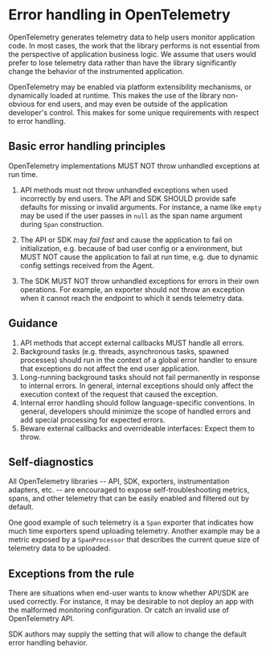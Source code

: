 # Error handling in OpenTelemetry

OpenTelemetry generates telemetry data to help users monitor application code.
In most cases, the work that the library performs is not essential from the perspective of application business logic.
We assume that users would prefer to lose telemetry data rather than have the library significantly change the behavior of the instrumented application.

OpenTelemetry may be enabled via platform extensibility mechanisms, or dynamically loaded at runtime.
This makes the use of the library non-obvious for end users, and may even be outside of the application developer's control.
This makes for some unique requirements with respect to error handling.

## Basic error handling principles

OpenTelemetry implementations MUST NOT throw unhandled exceptions at run time.

1. API methods must not throw unhandled exceptions when used incorrectly by end users.
   The API and SDK SHOULD provide safe defaults for missing or invalid arguments.
   For instance, a name like `empty` may be used if the user passes in `null` as the span name argument during `Span` construction.

2. The API or SDK may _fail fast_ and cause the application to fail on initialization, e.g. because of bad user config or a environment, but MUST NOT cause the application to fail at run time, e.g. due to dynamic config settings received from the Agent.

3. The SDK MUST NOT throw unhandled exceptions for errors in their own operations.
   For example, an exporter should not throw an exception when it cannot reach the endpoint to which it sends telemetry data.

## Guidance

1. API methods that accept external callbacks MUST handle all errors.
2. Background tasks (e.g. threads, asynchronous tasks, spawned processes) should run in the context of a global error handler to ensure that exceptions do not affect the end user application.
3. Long-running background tasks should not fail permanently in response to internal errors.
   In general, internal exceptions should only affect the execution context of the request that caused the exception.
4. Internal error handling should follow language-specific conventions.
   In general, developers should minimize the scope of handled errors and add special processing for expected errors.
5. Beware external callbacks and overrideable interfaces: Expect them to throw.

## Self-diagnostics

All OpenTelemetry libraries -- API, SDK, exporters, instrumentation adapters, etc. -- are encouraged to expose self-troubleshooting metrics, spans, and other telemetry that can be easily enabled and filtered out by default.

One good example of such telemetry is a `Span` exporter that indicates how much time exporters spend uploading telemetry. Another example may be a metric exposed by a `SpanProcessor` that describes the current queue size of telemetry data to be uploaded.

## Exceptions from the rule

There are situations when end-user wants to know whether API/SDK are used
correctly. For instance, it may be desirable to not deploy an app with the
malformed monitoring configuration. Or catch an invalid use of OpenTelemetry
API.

SDK authors may supply the setting that will allow to change the default
error handling behavior.

